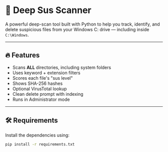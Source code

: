 # 🧠 Deep Sus Scanner

A powerful deep-scan tool built with Python to help you track, identify, and delete suspicious files from your Windows C: drive — including inside `C:\Windows`.

---

## 🔥 Features

- Scans **ALL** directories, including system folders
- Uses keyword + extension filters
- Scores each file's "sus level"
- Shows SHA-256 hashes
- Optional VirusTotal lookup
- Clean delete prompt with indexing
- Runs in Administrator mode

---

## 🛠 Requirements

Install the dependencies using:

```bash
pip install -r requirements.txt
